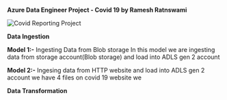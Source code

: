 
**Azure Data Engineer Project - Covid 19 by Ramesh Ratnswami**

![Covid Reporting Project](https://github.com/user-attachments/assets/06bd2707-787a-4255-a748-db0b4369fb19)

**Data Ingestion**

**Model 1:-** Ingesting Data from Blob storage
	In this model we are ingesting data from  storage account(Blob storage) and load into ADLS gen 2 account

**Model 2:-** Ingesing data from HTTP website and load into ADLS gen 2 account
	we have 4 files on covid 19 website we 

 **Data Transformation**

 
